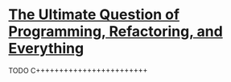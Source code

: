 # [The Ultimate Question of Programming, Refactoring, and Everything](https://pvs-studio.com/en/blog/posts/cpp/0391/)








TODO C++++++++++++++++++++++++